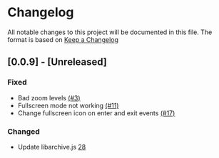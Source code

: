# Changelog
All notable changes to this project will be documented in this file. The format is based on [Keep a Changelog](https://keepachangelog.com/en/1.0.0/)

## [0.0.9] - [Unreleased]

### Fixed

- Bad zoom levels [(#3)](https://github.com/btzr-io/Villain/issues/3)
- Fullscreen mode not working [(#11)](https://github.com/btzr-io/Villain/issues/11)
- Change fullscreen icon on enter and exit events [(#17)](https://github.com/btzr-io/Villain/issues/17)

### Changed
- Update libarchive.js [28](https://github.com/btzr-io/Villain/issues/28)
